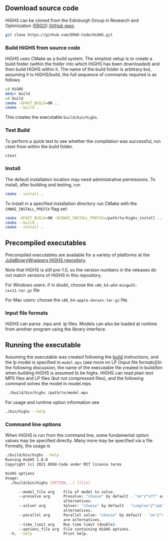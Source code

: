 ## Download source code

HiGHS can be cloned from the Edinburgh Group in Research and Optimization ([ERGO](https://www.maths.ed.ac.uk/ERGO/)) [GitHub repo](https://www.github.com/ERGO-COde/HiGHS).

``` bash
git clone https://github.com/ERGO-Code/HiGHS.git
```


### Build HiGHS from source code

HiGHS uses CMake as a build system. The simplest setup is to create a build folder (within the folder into which HiGHS has been downloaded) and then build HiGHS within it. The name of the build folder is arbitrary but, assuming it is HiGHS/build, the full sequence of commands required is as follows

``` bash
cd HiGHS
mkdir build
cd build
cmake -DFAST_BUILD=ON ..
cmake --build . 
```

This creates the executable `build/bin/highs`.

### Test Build

To perform a quick test to see whether the compilation was successful, run ctest from within the build folder.

``` bash
ctest 
```

### Install 

The default installation location may need administrative permissions. To install, after building and testing, run 

``` bash
cmake --install . 
```

To install in a specified installation directory run CMake with the `CMAKE_INSTALL_PREFIX` flag set: 

``` bash
cmake -DFAST_BUILD=ON -DCMAKE_INSTALL_PREFIX=/path/to/highs_install ..
cmake --build .
cmake --install . 
```

## Precompiled executables 
Precompiled executables are available for a variety of platforms at the [JuliaBinaryWrappers HiGHS repository](https://github.com/JuliaBinaryWrappers/HiGHS_jll.jl/releases).

Note that HiGHS is still pre-1.0, so the version numbers in the releases do not match versions of HiGHS in this repository.

For Windows users: if in doubt, choose the `x86_64-w64-mingw32-cxx11.tar.gz` file

For Mac users: choose the `x86_64-apple-darwin.tar.gz` file.

### Input file formats

HiGHS can parse .mps and .lp files. Models can also be loaded at runtime from another program using the library interface.

## Running the executable

Assuming the executable was created following the [build]() instructions, and the lp model is specified in `model.mps` (see more on LP [Input file formats])In the following discussion, the name of the executable file created in build/bin when building HiGHS is assumed to be highs. HiGHS can read plain text MPS files and LP files (but not compressed files), and the following command solves the model in model.mps

```bash
  /build/bin/highs /path/to/model.mps
```

For usage and runtime option information see 

``` bash
./bin/highs --help
```
### Command line options

When HiGHS is run from the command line, some fundamental option values may be specified directly. Many more may be specified via a file. Formally, the usage is

```bash
./build/bin/highs --help
Running HiGHS 1.0.0
Copyright (c) 2021 ERGO-Code under MIT licence terms

HiGHS options
Usage:
  ./build/bin/highs [OPTION...] [file]

      --model_file arg    File of model to solve.
      --presolve arg      Presolve: "choose" by default - "on"/"off" are
                          alternatives.
      --solver arg        Solver: "choose" by default - "simplex"/"ipm" are
                          alternatives.
      --parallel arg      Parallel solve: "choose" by default - "on"/"off"
                          are alternatives.
      --time_limit arg    Run time limit (double).
      --options_file arg  File containing HiGHS options.
  -h, --help              Print help.
```
